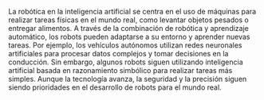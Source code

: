 La robótica en la inteligencia artificial se centra en el uso de máquinas para realizar tareas físicas en el mundo real, como levantar objetos pesados o entregar alimentos. A través de la combinación de robótica y aprendizaje automático, los robots pueden adaptarse a su entorno y aprender nuevas tareas. Por ejemplo, los vehículos autónomos utilizan redes neuronales artificiales para procesar datos complejos y tomar decisiones en la conducción. Sin embargo, algunos robots siguen utilizando inteligencia artificial basada en razonamiento simbólico para realizar tareas más simples. Aunque la tecnología avanza, la seguridad y la precisión siguen siendo prioridades en el desarrollo de robots para el mundo real.